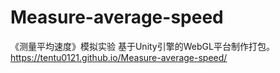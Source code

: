 # Measure-average-speed
《测量平均速度》模拟实验 基于Unity引擎的WebGL平台制作打包。
https://tentu0121.github.io/Measure-average-speed/
